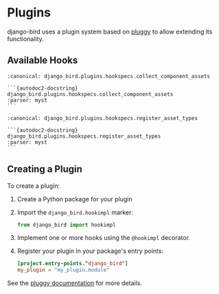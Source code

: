 # Plugins

django-bird uses a plugin system based on [pluggy](https://pluggy.readthedocs.io/) to allow extending its functionality.

## Available Hooks

````{py:function} collect_component_assets(template_path: pathlib.Path) -> collections.abc.Iterable[django_bird.staticfiles.Asset]
:canonical: django_bird.plugins.hookspecs.collect_component_assets

```{autodoc2-docstring} django_bird.plugins.hookspecs.collect_component_assets
:parser: myst
```
````

````{py:function} register_asset_types(register_type: Callable[[AssetType], None]) -> None
:canonical: django_bird.plugins.hookspecs.register_asset_types

```{autodoc2-docstring} django_bird.plugins.hookspecs.register_asset_types
:parser: myst
```
````

## Creating a Plugin

To create a plugin:

1. Create a Python package for your plugin
2. Import the `django_bird.hookimpl` marker:

   ```python
   from django_bird import hookimpl
   ```

3. Implement one or more hooks using the `@hookimpl` decorator.
4. Register your plugin in your package's entry points:

   ```toml
   [project.entry-points."django_bird"]
   my_plugin = "my_plugin.module"
   ```

See the [pluggy documentation](https://pluggy.readthedocs.io/) for more details.
